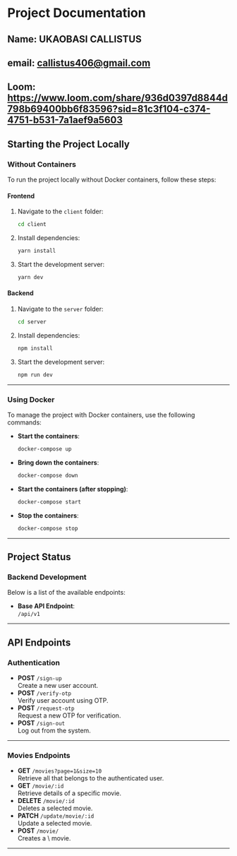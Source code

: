 
# Project Documentation

## Name: UKAOBASI CALLISTUS
## email: callistus406@gmail.com
## Loom: https://www.loom.com/share/936d0397d8844d798b69400bb6f83596?sid=81c3f104-c374-4751-b531-7a1aef9a5603
## Starting the Project Locally

### Without Containers
To run the project locally without Docker containers, follow these steps:

#### Frontend
1. Navigate to the `client` folder:
   ```bash
   cd client
   ```
2. Install dependencies:
   ```bash
   yarn install
   ```
3. Start the development server:
   ```bash
   yarn dev
   ```

#### Backend
1. Navigate to the `server` folder:
   ```bash
   cd server
   ```
2. Install dependencies:
   ```bash
   npm install
   ```
3. Start the development server:
   ```bash
   npm run dev
   ```

---

### Using Docker
To manage the project with Docker containers, use the following commands:

- **Start the containers**:
  ```bash
  docker-compose up
  ```
- **Bring down the containers**:
  ```bash
  docker-compose down
  ```
- **Start the containers (after stopping)**:
  ```bash
  docker-compose start
  ```
- **Stop the containers**:
  ```bash
  docker-compose stop
  ```

---

## Project Status

### Backend Development
 Below is a list of the available endpoints:


- **Base API Endpoint**:  
  `/api/v1`

---



## API Endpoints

### Authentication 
- **POST** `/sign-up`  
  Create a new user account.
- **POST** `/verify-otp`  
  Verify user account using OTP.
- **POST** `/request-otp`  
  Request a new OTP for verification.
- **POST** `/sign-out`  
  Log out from the system.

---

### Movies Endpoints
- **GET** `/movies?page=1&size=10`  
  Retrieve all that belongs to the authenticated user.
- **GET** `/movie/:id`  
  Retrieve details of a specific movie.
- **DELETE** `/movie/:id`  
  Deletes a selected movie.
- **PATCH** `/update/movie/:id`  
  Update a selected movie.
- **POST** `/movie/`  
  Creates a \ movie.

---
